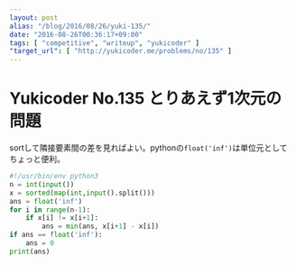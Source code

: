 ```yaml
---
layout: post
alias: "/blog/2016/08/26/yuki-135/"
date: "2016-08-26T00:36:17+09:00"
tags: [ "competitive", "writeup", "yukicoder" ]
"target_url": [ "http://yukicoder.me/problems/no/135" ]
---
```


# Yukicoder No.135 とりあえず1次元の問題

sortして隣接要素間の差を見ればよい。pythonの`float('inf')`は単位元としてちょっと便利。

``` python
#!/usr/bin/env python3
n = int(input())
x = sorted(map(int,input().split()))
ans = float('inf')
for i in range(n-1):
    if x[i] != x[i+1]:
        ans = min(ans, x[i+1] - x[i])
if ans == float('inf'):
    ans = 0
print(ans)
```
